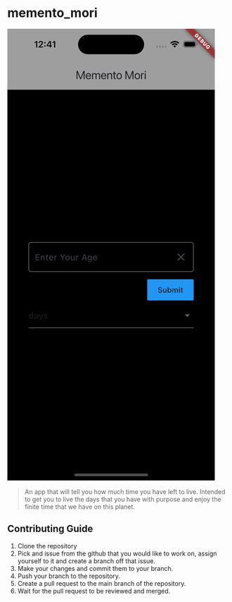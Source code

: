 # memento_mori

![Memento Mori](/docs/App_homescreen.png)

> An app that will tell you how much time you have left to live. Intended to get you to live the days that you have with purpose and enjoy the finite time that we have on this planet.

## Contributing Guide

1. Clone the repository
2. Pick and issue from the github that you would like to work on, assign yourself to it and create a branch off that issue.
3. Make your changes and commit them to your branch.
4. Push your branch to the repository.
5. Create a pull request to the main branch of the repository.
6. Wait for the pull request to be reviewed and merged.